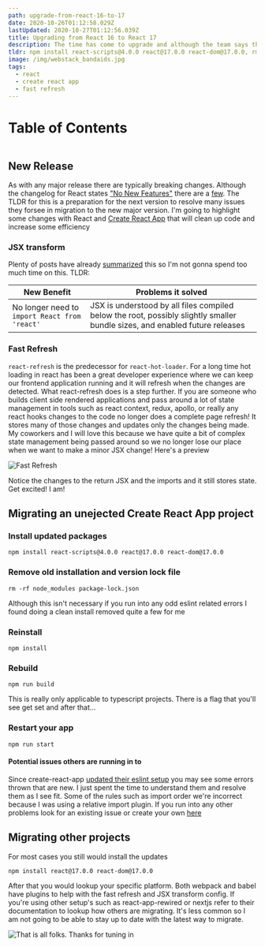 ```yaml
---
path: upgrade-from-react-16-to-17
date: 2020-10-26T01:12:58.029Z
lastUpdated: 2020-10-27T01:12:56.039Z
title: Upgrading from React 16 to React 17
description: The time has come to upgrade and although the team says there are no new changes, development speed will increase for many
tldr: npm install react-scripts@4.0.0 react@17.0.0 react-dom@17.0.0, rm -rf node_modules package-lock.json, npm install, npm run build, resolve any eslint errors
image: /img/webstack_bandaids.jpg
tags:
  - react
  - create react app
  - fast refresh
---
```


# Table of Contents

```toc

```

## New Release

As with any major release there are typically breaking changes. Although the changelog for React states ["No New Features"](https://reactjs.org/blog/2020/10/20/react-v17.html#no-new-features) there are a [few](https://github.com/facebook/react/blob/master/CHANGELOG.md#1701-october-22-2020). The TLDR for this is a preparation for the next version to resolve many issues they forsee in migration to the new major version. I'm going to highlight some changes with React and [Create React App](https://create-react-app.dev/) that will clean up code and increase some efficiency

### JSX transform

Plenty of posts have already [summarized](https://reactjs.org/blog/2020/09/22/introducing-the-new-jsx-transform.html) this so I'm not gonna spend too much time on this. TLDR:

| New Benefit                                   | Problems it solved                                                                                                          |
| --------------------------------------------- | --------------------------------------------------------------------------------------------------------------------------- |
| No longer need to `import React from 'react'` | JSX is understood by all files compiled below the root, possibly slightly smaller bundle sizes, and enabled future releases |

### Fast Refresh

`react-refresh` is the predecessor for `react-hot-loader`. For a long time hot loading in react has been a great developer experience where we can keep our frontend application running and it will refresh when the changes are detected. What react-refresh does is a step further. If you are someone who builds client side rendered applications and pass around a lot of state management in tools such as react context, redux, apollo, or really any react hooks changes to the code no longer does a complete page refresh! It stores many of those changes and updates only the changes being made. My coworkers and I will love this because we have quite a bit of complex state management being passed around so we no longer lose our place when we want to make a minor JSX change! Here's a preview

![Fast Refresh](https://user-images.githubusercontent.com/1770056/75599918-5c0a2c00-5a77-11ea-92d3-278fa044e8c6.gif)

Notice the changes to the return JSX and the imports and it still stores state. Get excited! I am!

## Migrating an unejected Create React App project

### Install updated packages

`npm install react-scripts@4.0.0 react@17.0.0 react-dom@17.0.0`

### Remove old installation and version lock file

`rm -rf node_modules package-lock.json`

Although this isn't necessary if you run into any odd eslint related errors I found doing a clean install removed quite a few for me

### Reinstall

`npm install`

### Rebuild

`npm run build`

This is really only applicable to typescript projects. There is a flag that you'll see get set and after that...

### Restart your app

`npm run start`

#### Potential issues others are running in to

Since create-react-app [updated their eslint setup](https://github.com/facebook/create-react-app/blob/master/CHANGELOG.md#eslint) you may see some errors thrown that are new. I just spent the time to understand them and resolve them as I see fit. Some of the rules such as import order we're incorrect because I was using a relative import plugin. If you run into any other problems look for an existing issue or create your own [here](https://github.com/facebook/create-react-app/issues)

## Migrating other projects

For most cases you still would install the updates

`npm install react@17.0.0 react-dom@17.0.0`

After that you would lookup your specific platform. Both webpack and babel have plugins to help with the fast refresh and JSX transform config. If you're using other setup's such as react-app-rewired or nextjs refer to their documentation to lookup how others are migrating. It's less common so I am not going to be able to stay up to date with the latest way to migrate.

![That is all folks. Thanks for tuning in](https://media2.giphy.com/media/Mp4hQy51LjY6A/giphy.gif?cid=6104955e97f054e33d0ddf8e0e9f32c3b6ad76176e3ed6b0&rid=giphy.gif)
